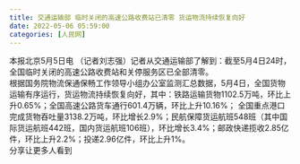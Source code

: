 ```yaml
---
title: 交通运输部 临时关闭的高速公路收费站已清零 货运物流持续恢复向好
date: 2022-05-06 05:59:00
categories: [人民网]
---
```

本报北京5月5日电  （记者刘志强）记者从交通运输部了解到：截至5月4日24时，全国临时关闭的高速公路收费站和关停服务区已全部清零。  
根据国务院物流保通保畅工作领导小组办公室监测汇总数据，5月4日，全国货物运输有序运行，货运物流持续恢复向好，其中：铁路运输货物1102.5万吨，环比上升0.65%；全国高速公路货车通行601.4万辆，环比上升10.16%； 全国重点港口完成货物吞吐量3138.2万吨，环比增长2.9%；民航保障货运航班548班（其中国际货运航班442班，国内货运航班106班），环比增长3.4%；邮政快递揽收2.85亿件，环比上升2.2%；投递2.96亿件，环比上升1%。  
分享让更多人看到  
